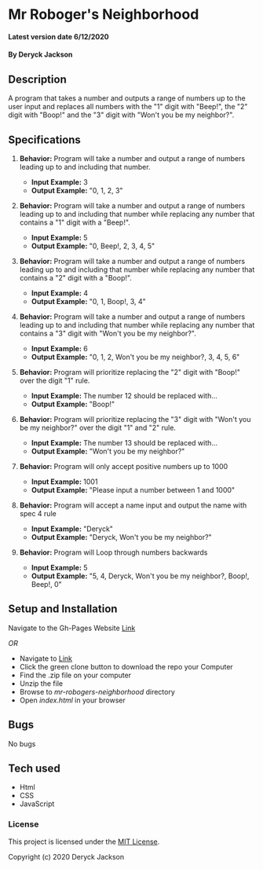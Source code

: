 # Mr Roboger's Neighborhood

#### Latest version date 6/12/2020

#### By Deryck Jackson

## Description

A program that takes a number and outputs a range of numbers up to the user input and replaces all numbers with the "1" digit with "Beep!", the "2" digit with "Boop!" and the "3" digit with "Won't you be my neighbor?".

## Specifications

1. **Behavior:** Program will take a number and output a range of numbers leading up to and including that number.
    * **Input Example:** 3
    * **Output Example:** "0, 1, 2, 3"

2. **Behavior:** Program will take a number and output a range of numbers leading up to and including that number while replacing any number that contains a "1" digit with a "Beep!".
    * **Input Example:** 5
    * **Output Example:** "0, Beep!, 2, 3, 4, 5"

3. **Behavior:** Program will take a number and output a range of numbers leading up to and including that number while replacing any number that contains a "2" digit with a "Boop!".
    * **Input Example:** 4
    * **Output Example:** "0, 1, Boop!, 3, 4"

4. **Behavior:** Program will take a number and output a range of numbers leading up to and including that number while replacing any number that contains a "3" digit with "Won't you be my neighbor?".
    * **Input Example:** 6
    * **Output Example:** "0, 1, 2, Won't you be my neighbor?, 3, 4, 5, 6"

5. **Behavior:** Program will prioritize replacing the "2" digit with "Boop!" over the digit "1" rule.
    * **Input Example:** The number 12 should be replaced with...
    * **Output Example:** "Boop!"

6. **Behavior:** Program will prioritize replacing the "3" digit with "Won't you be my neighbor?" over the digit "1" and "2" rule.
    * **Input Example:** The number 13 should be replaced with...
    * **Output Example:** "Won't you be my neighbor?"

7. **Behavior:** Program will only accept positive numbers up to 1000
    * **Input Example:** 1001
    * **Output Example:** "Please input a number between 1 and 1000"

8. **Behavior:** Program will accept a name input and output the name with spec 4 rule
    * **Input Example:** "Deryck"
    * **Output Example:** "Deryck, Won't you be my neighbor?"

9. **Behavior:** Program will Loop through numbers backwards
    * **Input Example:** 5
    * **Output Example:** "5, 4, Deryck, Won't you be my neighbor?, Boop!, Beep!, 0"

## Setup and Installation

Navigate to the Gh-Pages Website [Link]()

*OR*

* Navigate to [Link](https://github.com/DeryckJackson/mr-robogers-neighborhood)
* Click the green clone button to download the repo your Computer
* Find the .zip file on your computer
* Unzip the file
* Browse to _mr-robogers-neighborhood_ directory
* Open _index.html_ in your browser

## Bugs

No bugs

## Tech used

* Html
* CSS
* JavaScript

### License

This project is licensed under the [MIT License](https://opensource.org/licenses/MIT).

Copyright (c) 2020 Deryck Jackson